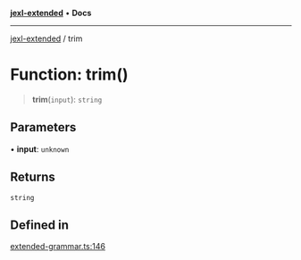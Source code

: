 [**jexl-extended**](../README.md) • **Docs**

***

[jexl-extended](../README.md) / trim

# Function: trim()

> **trim**(`input`): `string`

## Parameters

• **input**: `unknown`

## Returns

`string`

## Defined in

[extended-grammar.ts:146](https://github.com/nikoraes/jexl-extended/blob/0f5e836bd796a7ceb7bc07f325b2ca770e2551a1/src/extended-grammar.ts#L146)
